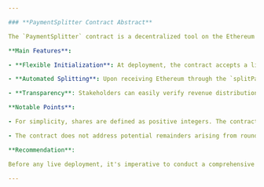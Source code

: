 ```yaml
---

### **PaymentSplitter Contract Abstract**

The `PaymentSplitter` contract is a decentralized tool on the Ethereum blockchain tailored for startups, enabling automatic distribution of incoming Ethereum funds among its creators. The primary intent is to ensure fairness and transparency in revenue-sharing among the startup's stakeholders.

**Main Features**:

- **Flexible Initialization**: At deployment, the contract accepts a list of creator addresses and their corresponding shares, ensuring flexibility and adaptability to various team structures.

- **Automated Splitting**: Upon receiving Ethereum through the `splitPayment` function, the contract computes each creator's entitled amount based on predefined shares. The Ethereum is then autonomously disbursed to their respective addresses.

- **Transparency**: Stakeholders can easily verify revenue distribution mechanisms, ensuring trust and reducing disputes. Each creator's share, along with the contract's balance, is publicly queryable.

**Notable Points**:

- For simplicity, shares are defined as positive integers. The contract computes each creator's revenue based on the proportion of their shares to the total. E.g., for shares represented as 50, 30, and 20, the distribution would be in the ratio 50:30:20.

- The contract does not address potential remainders arising from rounding during division. In real-world deployment, additional mechanisms may be required to handle such scenarios.

**Recommendation**: 

Before any live deployment, it's imperative to conduct a comprehensive code audit to ensure security, accuracy, and efficiency of the contract.

---
```

